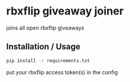 # rbxflip giveaway joiner

joins all open rbxflip giveaways

## Installation / Usage

```bash
pip install -r requirements.txt
```
put your rbxflip access token(s) in the config
